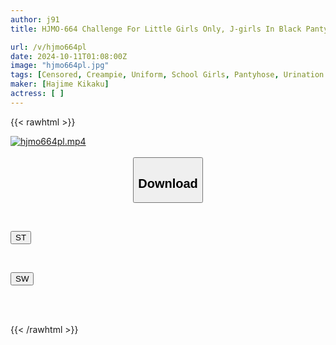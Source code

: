 ```yaml
---
author: j91
title: HJMO-664 Challenge For Little Girls Only, J-girls In Black Pantyhose With Their Legs Spread Apart In A Sweaty Position! If You Can Withstand The Stimulation Of A Vibrator And Fingering And Keep The Pose For 10 Minutes, You'll Win 1 Million Yen! The Penalty Is A Big Dick Hard Piston Insemination Press On A Sensitive Slit That Keeps Leaking And Convulsing! Vol.2

url: /v/hjmo664pl
date: 2024-10-11T01:08:00Z
image: "hjmo664pl.jpg"
tags: [Censored, Creampie, Uniform, School Girls, Pantyhose, Urination	]
maker: [Hajime Kikaku]
actress: [ ]
---
```



{{< rawhtml >}}

<div class="video" data-videoid="Zbxa2gPA7eIyo2">
    <a href="javascript:;">
        <img src="/v/hjmo664pl/hjmo664pl.jpg" width="WIDTH" height="HEIGHT" alt="hjmo664pl.mp4" loading="lazy">
    </a>
</div>

<script type="text/javascript" src="https://j91.asia/asset/on-demand-st.js"></script>

<br>
  <link rel="stylesheet" href="https://j91.asia/asset/bs5.css">
  
  <center>
  <button class="btn btn-primary" type="button" data-bs-toggle="collapse" data-bs-target=".multi-collapse" aria-expanded="false" aria-controls="multiCollapseExample1 multiCollapseExample2"><h2>Download</h2></button></center>
</p>
<div class="row">
  <div class="col">
    <div class="collapse multi-collapse" id="multiCollapseExample1">
      <div class="card card-body">
	      	      <br>
<div class="buttons">  
<p><a href="/v/hjmo664pl/st.html" target="_blank"><button class="btn-hover color-3"><i class="fa fa-download"></i> ST</button></a></p></div>
    </div>
  </div>
</div>
  <div class="col">
    <div class="collapse multi-collapse" id="multiCollapseExample2">
      <div class="card card-body">
	      <br>
<div class="buttons">
<p><a href="/v/hjmo664pl/sw.html" target="_blank"><button class="btn-hover color-2"><i class="fa fa-download"></i> SW</button></a></p></div>
<br><br>
      </div>
    </div>
  </div>
</div>

{{< /rawhtml >}}